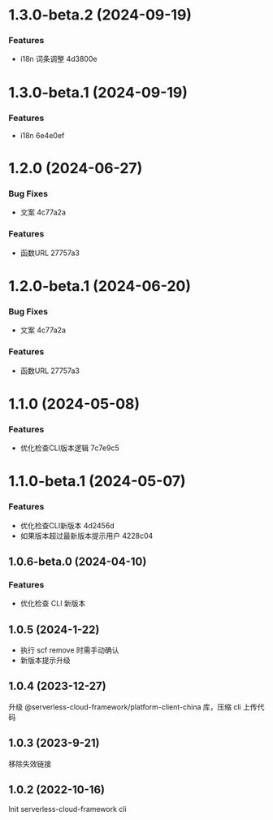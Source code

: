 # 1.3.0-beta.2 (2024-09-19)


### Features

* i18n 词条调整 4d3800e

# 1.3.0-beta.1 (2024-09-19)


### Features

* i18n 6e4e0ef

# 1.2.0 (2024-06-27)


### Bug Fixes

* 文案 4c77a2a


### Features

* 函数URL 27757a3

# 1.2.0-beta.1 (2024-06-20)


### Bug Fixes

* 文案 4c77a2a


### Features

* 函数URL 27757a3

# 1.1.0 (2024-05-08)


### Features

* 优化检查CLI版本逻辑 7c7e9c5

# 1.1.0-beta.1 (2024-05-07)


### Features

* 优化检查CLI新版本 4d2456d
* 如果版本超过最新版本提示用户 4228c04

## 1.0.6-beta.0 (2024-04-10)

### Features

- 优化检查 CLI 新版本

## 1.0.5 (2024-1-22)

- 执行 scf remove 时需手动确认
- 新版本提示升级

## 1.0.4 (2023-12-27)

升级 @serverless-cloud-framework/platform-client-china 库，压缩 cli 上传代码

## 1.0.3 (2023-9-21)

移除失效链接

## 1.0.2 (2022-10-16)

Init serverless-cloud-framework cli

